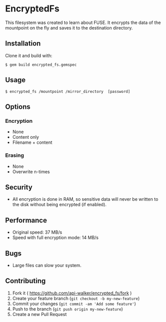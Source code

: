 # EncryptedFs

This filesystem was created to learn about FUSE.
It encrypts the data of the mountpoint on the fly and saves it to the destination directory.

## Installation
Clone it and build with:

    $ gem build encrypted_fs.gemspec

## Usage

    $ encrypted_fs /mountpoint /mirror_directory  [password]
    
## Options
### Encryption
- None
- Content only
- Filename + content

### Erasing
- None
- Overwrite n-times

## Security
- All encryption is done in RAM, so sensitive data will never be written to the disk without being encrypted (if enabled).

## Performance
- Original speed: 37 MB/s
- Speed with full encryption mode: 14 MB/s

## Bugs
- Large files can slow your system.

## Contributing
1. Fork it ( https://github.com/api-walker/encrypted_fs/fork )
2. Create your feature branch (`git checkout -b my-new-feature`)
3. Commit your changes (`git commit -am 'Add some feature'`)
4. Push to the branch (`git push origin my-new-feature`)
5. Create a new Pull Request

